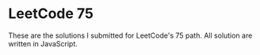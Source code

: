 # LeetCode 75

These are the solutions I submitted for LeetCode's 75 path. All solution are written in JavaScript.
